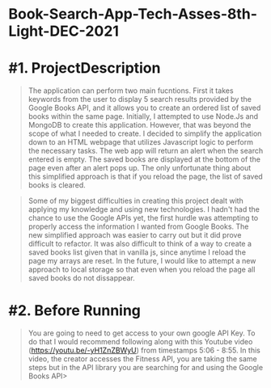# Book-Search-App-Tech-Asses-8th-Light-DEC-2021

# #1. ProjectDescription

> The application can perform two main fucntions. First it takes keywords from the user to display 5 search results provided by the Google Books API, and it allows you to create an ordered list of saved books within the same page. Initially, I attempted to use Node.Js and MongoDB to create this application. However, that was beyond the scope of what I needed to create. I decided to simplify the application down to an HTML webpage that utilizes Javascript logic to perform the necessary tasks. The web app will return an alert when the search entered is empty. The saved books are displayed at the bottom of the page even after an alert pops up. The only unfortunate thing about this simplified approach is that if you reload the page, the list of saved books is cleared. 
> 

> Some of my biggest difficulties in creating this project dealt with applying my knowledge and using new technologies. I hadn't had the chance to use the Google APIs yet, the first hurdle was attempting to properly access the information I wanted from Google Books. The new simplified approach was easier to carry out but it did prove difficult to refactor. It was also difficult to think of a way to create a saved books list given that in vanilla js, since anytime I reload the page my arrays are reset. In the future, I would like to attempt a new approach to local storage so that even when you reload the page all saved books do not dissappear.


# #2. Before Running
> You are going to need to get access to your own google API Key. To do that I would recommend following along with this Youtube video (https://youtu.be/-yH1ZnZBWyU) from timestamps 5:06 - 8:55. In this video, the creator accesses the Fitness API, you are taking the same steps but in the API library you are searching for and using the Google Books API>



